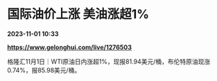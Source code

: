 # 国际油价上涨 美油涨超1%

**2023-11-01 10:33**

**https://www.gelonghui.com/live/1276503**

格隆汇11月1日｜WTI原油日内涨超1%，现报81.94美元/桶，布伦特原油现涨0.74%，报85.98美元/桶。